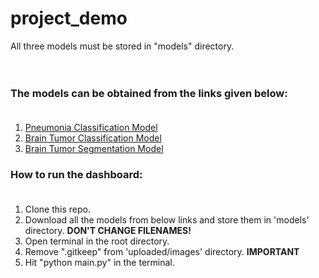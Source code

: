 # project_demo
All three models must be stored in "models" directory. <br /><br /><br />

### The models can be obtained from the links given below: <br /><br />
1. [Pneumonia Classification Model](https://drive.google.com/file/d/15rqX2oup1uNcoobZmQD_3noEl1n8LH15/view?usp=sharing) <br />
1. [Brain Tumor Classification Model](https://drive.google.com/file/d/1l2nzwVXQlQfw78tISjC6ZAsTlyHilVmu/view?usp=sharing) <br />
1. [Brain Tumor Segmentation Model](https://drive.google.com/file/d/1PmYwA3gssHlbcUiUieHsnBr_qr8b22HM/view?usp=sharing) <br />

### How to run the dashboard:<br /><br />
1. Clone this repo.<br />
1. Download all the models from below links and store them in 'models' directory. **DON'T CHANGE FILENAMES!**
1. Open terminal in the root directory. <br />
1. Remove ".gitkeep" from 'uploaded/images' directory. **IMPORTANT** <br />
1. Hit "python main.py" in the terminal. <br/>
